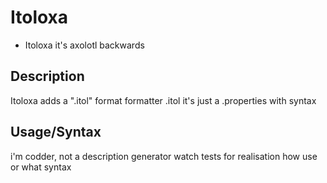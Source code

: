 # Itoloxa
* Itoloxa it's axolotl backwards

## Description

Itoloxa adds a ".itol" format formatter
.itol it's just a .properties with syntax

## Usage/Syntax

i'm codder, not a description generator
watch tests for realisation how use or what syntax
